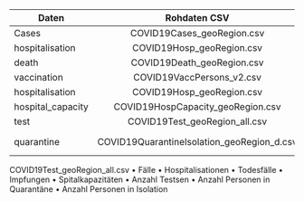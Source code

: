 | Daten             |           Rohdaten CSV            |              Spalten die interessieren |
|-------------------|:---------------------------------:|---------------------------------------:|
| Cases             |    COVID19Cases_geoRegion.csv     |                                entries |
| hospitalisation   |     COVID19Hosp_geoRegion.csv     |                                entries |
| death             |    COVID19Death_geoRegion.csv     |                                entries |
| vaccination       |     COVID19VaccPersons_v2.csv     | entries,type='COVID19FullyVaccPersons' |
| hospitalisation   |     COVID19Hosp_geoRegion.csv     |                                entries |
| hospital_capacity | COVID19HospCapacity_geoRegion.csv |                           ICU_Capacity |
| test              |   COVID19Test_geoRegion_all.csv   |        entries,entries_pos,entries_neg |
| quarantine        | COVID19QuarantineIsolation_geoRegion_d.csv | column type value 'COVID19CT_Iso' and 'COVID19CT_Qua' |



COVID19Test_geoRegion_all.csv
•	Fälle
•	Hospitalisationen
•	Todesfälle
•	Impfungen
•	Spitalkapazitäten
•	Anzahl Testsen
•	Anzahl Personen in Quarantäne
•	Anzahl Personen in Isolation